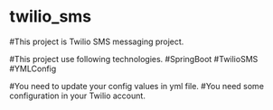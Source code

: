 # twilio_sms

#This project is Twilio SMS messaging project.

#This project use following technologies.
#SpringBoot
#TwilioSMS
#YMLConfig

#You need to update your config values in yml file.
#You need some configuration in your Twilio account.
